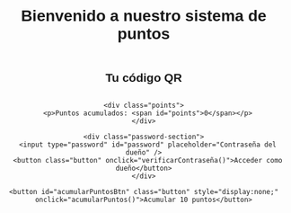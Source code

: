 <!DOCTYPE html>
<html lang="es">
<head>
  <meta charset="UTF-8">
  <meta name="viewport" content="width=device-width, initial-scale=1.0">
  <title>Generador de QR y Puntos</title>
  <script src="https://cdn.jsdelivr.net/npm/qrcode/build/qrcode.min.js"></script>
  <style>
    body {
      font-family: Arial, sans-serif;
      margin: 0;
      padding: 20px;
      text-align: center;
    }
    .container {
      margin-top: 50px;
    }
    .qr-code {
      margin-top: 20px;
      margin-bottom: 30px;
    }
    .points {
      font-size: 20px;
    }
    .button {
      padding: 10px 20px;
      background-color: #4CAF50;
      color: white;
      border: none;
      cursor: pointer;
      margin-top: 20px;
    }
    .button:hover {
      background-color: #45a049;
    }
    .password-section {
      margin-top: 30px;
    }
  </style>
</head>
<body>
  <h1>Bienvenido a nuestro sistema de puntos</h1>
  <div class="container">
    <h2>Tu código QR</h2>
    <div id="qrcode" class="qr-code"></div>
    
    <div class="points">
      <p>Puntos acumulados: <span id="points">0</span></p>
    </div>

    <div class="password-section">
      <input type="password" id="password" placeholder="Contraseña del dueño" />
      <button class="button" onclick="verificarContraseña()">Acceder como dueño</button>
    </div>

    <button id="acumularPuntosBtn" class="button" style="display:none;" onclick="acumularPuntos()">Acumular 10 puntos</button>
  </div>

  <script>
    // Generar un ID único para el cliente
    const clienteId = 'cliente-' + Math.random().toString(36).substr(2, 9);

    // Cargar el cliente desde localStorage si existe
    let cliente = JSON.parse(localStorage.getItem(clienteId));

    if (!cliente) {
      cliente = { points: 0 }; // Si no existe, inicializar los puntos a 0
      localStorage.setItem(clienteId, JSON.stringify(cliente)); // Guardarlo
    }

    // Cargar los puntos almacenados
    document.getElementById('points').innerText = cliente.points;

    // Generar el código QR con el ID único del cliente
    QRCode.toCanvas(document.getElementById('qrcode'), clienteId, function (error) {
      if (error) console.error(error);
    });

    // Contraseña del dueño
    const contraseñaDueño = "dueño123";  // Aquí puedes cambiar la contraseña

    // Función para verificar la contraseña
    function verificarContraseña() {
      const passwordInput = document.getElementById('password').value;
      if (passwordInput === contraseñaDueño) {
        alert("Acceso permitido");
        document.getElementById('acumularPuntosBtn').style.display = 'inline-block';  // Mostrar el botón
      } else {
        alert("Contraseña incorrecta");
      }
    }

    // Función para acumular puntos
    function acumularPuntos() {
      cliente.points += 10; // Acumular 10 puntos
      localStorage.setItem(clienteId, JSON.stringify(cliente)); // Guardar los puntos en localStorage
      document.getElementById('points').innerText = cliente.points;
    }
  </script>
</body>
</html>
